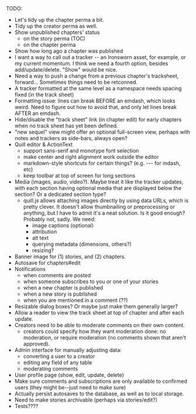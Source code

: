 TODO:

* Let's tidy up the chapter perma a bit.
* Tidy up the creator perma as well.
* Show unpublished chapters' status
  - on the story perma (TOC)
  - on the chapter perma
* Show how long ago a chapter was published
* I want a way to call out a tracker -- an Ironsworn asset, for example, or my current momentum. I think we need a fourth option, besides add/update/delete. "Show" would be nice.
* Need a way to push a change from a previous chapter's tracksheet, forward... Sometimes things need to be retconned.
* A tracker formatted at the same level as a namespace needs spacing fixed (in the track sheet)
* Formatting issue: lines can break BEFORE an emdash, which looks weird. Need to figure out how to avoid that, and only let lines break AFTER an emdash.
* Hide/disable the "track sheet" link (in chapter edit) for early chapters when no track sheet has yet been defined.
* "new sequel" view might offer an optional full-screen view, perhaps with notes and trackers as side-bars, always open?
* Quill editor & ActionText
  - support sans-serif and monotype font selection
  - make center and right alignment work outside the editor
  - markdown-style shortcuts for certain things? (e.g. --- for mdash, etc)
  - keep toolbar at top of screen for long sections
* Media (images, audio, video?). Maybe treat it like the tracker updates, with each section having optional media that are displayed below the section? Or a dedicated section type?
  - quill.js allows attaching images directly by using data URLs, which is pretty clever. It doesn't allow thumbnailing or preprocessing or anything, but I have to admit it's a neat solution. Is it good enough? Probably not, sadly. We need:
      - image captions (optional)
      - attribution
      - alt text
      - querying metadata (dimensions, others?)
      - resizing?
* Banner image for (1) stories, and (2) chapters.
* Autosave for chapters#edit
* Notifications
    - when comments are posted
    - when someone subscribes to you or one of your stories
    - when a new chapter is published
    - when a new story is published
    - when you are mentioned in a comment (??)
* Resizable dialog boxes? Or maybe just make them generally larger?
* Allow a reader to view the track sheet at top of chapter and after each update.
* Creators need to be able to moderate comments on their own content.
  - creators could specify how they want moderation done: no moderation, or require moderation (no comments shown that aren't approved).
* Admin interface for manually adjusting data:
  - converting a user to a creator
  - editing any field of any table
  - moderating comments
* User profile page (show, edit, update, delete)
* Make sure comments and subscriptions are only available to confirmed users (they might be--just need to make sure)
* Actually persist autosaves to the database, as well as to local storage.
* Need to make stories archivable (perhaps via stories/edit?)
* Tests????
